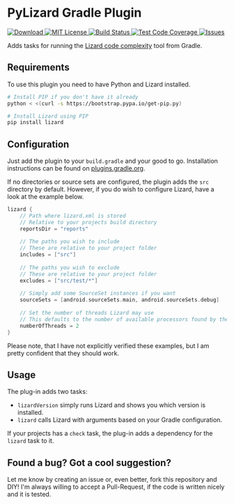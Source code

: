 # PyLizard Gradle Plugin
[ ![Download](https://api.bintray.com/packages/amnl/gradle/gradle-pylizard/images/download.svg) ](https://bintray.com/amnl/gradle/gradle-pylizard/_latestVersion)
[ ![MIT License](http://img.shields.io/badge/license-MIT-blue.svg?style=flat-square) ](https://github.com/itavero/gradle-pylizard/blob/master/LICENSE)
[ ![Build Status](http://img.shields.io/travis/itavero/gradle-pylizard.svg?style=flat-square) ](https://travis-ci.org/itavero/gradle-pylizard)
[ ![Test Code Coverage](http://img.shields.io/codecov/c/github/itavero/gradle-pylizard.svg?style=flat-square) ](https://codecov.io/github/itavero/gradle-pylizard)
[ ![Issues](http://img.shields.io/github/issues/itavero/gradle-pylizard.svg?style=flat-square) ](https://github.com/itavero/gradle-pylizard/issues)

Adds tasks for running the [Lizard code complexity](http://www.lizard.ws/) tool from Gradle.

## Requirements
To use this plugin you need to have Python and Lizard installed.
```bash
# Install PIP if you don't have it already
python < <(curl -s https://bootstrap.pypa.io/get-pip.py)

# Install Lizard using PIP
pip install lizard
```

## Configuration
Just add the plugin to your `build.gradle` and your good to go.
Installation instructions can be found on [plugins.gradle.org](http://plugins.gradle.org/plugin/amnl.pylizard).

If no directories or source sets are configured, the plugin adds the `src` directory by default.
However, if you do wish to configure Lizard, have a look at the example below.

```groovy
lizard {
    // Path where lizard.xml is stored
    // Relative to your projects build directory
    reportsDir = "reports"
    
    // The paths you wish to include
    // These are relative to your project folder
    includes = ["src"]
   
    // The paths you wish to exclude
    // These are relative to your project folder
    excludes = ["src/test/*"]
    
    // Simply add some SourceSet instances if you want
    sourceSets = [android.sourceSets.main, android.sourceSets.debug]
    
    // Set the number of threads Lizard may use
    // This defaults to the number of available processors found by the JVM
    numberOfThreads = 2
}
```

Please note, that I have not explicitly verified these examples, but I am pretty confident that they should work.

## Usage
The plug-in adds two tasks:
+ `lizardVersion` simply runs Lizard and shows you which version is installed.
+ `lizard` calls Lizard with arguments based on your Gradle configuration.

If your projects has a `check` task, the plug-in adds a dependency for the `lizard` task to it.

## Found a bug? Got a cool suggestion?
Let me know by creating an issue or, even better, fork this repository and DIY!
I'm always willing to accept a Pull-Request, if the code is written nicely and it is tested.